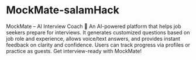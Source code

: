 # MockMate-salamHack
MockMate – AI Interview Coach 🚀 An AI-powered platform that helps job seekers prepare for interviews. It generates customized questions based on job role and experience, allows voice/text answers, and provides instant feedback on clarity and confidence. Users can track progress via profiles or practice as guests. Get interview-ready with MockMate!
